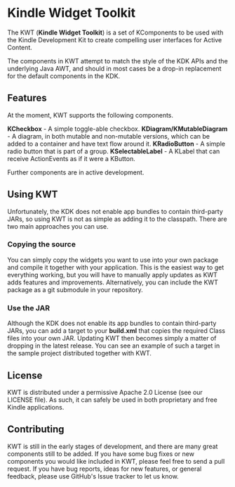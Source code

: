 Kindle Widget Toolkit
=====================

The KWT (**Kindle Widget Toolkit**) is a set of KComponents to be used with the Kindle Development Kit to create compelling user interfaces for Active Content.

The components in KWT attempt to match the style of the KDK APIs and the underlying Java AWT, and should in most cases be a drop-in replacement for the default components in the KDK.

Features
--------

At the moment, KWT supports the following components.

**KCheckbox** - A simple toggle-able checkbox.
**KDiagram/KMutableDiagram** - A diagram, in both mutable and non-mutable versions, which can be added to a container and have text flow around it.
**KRadioButton** - A simple radio button that is part of a group.
**KSelectableLabel** - A KLabel that can receive ActionEvents as if it were a KButton.

Further components are in active development.

Using KWT
---------

Unfortunately, the KDK does not enable app bundles to contain third-party JARs, so using KWT is not as simple as adding it to the classpath. There are two main approaches you can use.

### Copying the source

You can simply copy the widgets you want to use into your own package and compile it together with your application. This is the easiest way to get everything working, but you will have to manually apply updates as KWT adds features and improvements. Alternatively, you can include the KWT package as a git submodule in your repository.

### Use the JAR
Although the KDK does not enable its app bundles to contain third-party JARs, you can add a target to your **build.xml** that copies the required Class files into your own JAR. Updating KWT then becomes simply a matter of dropping in the latest release. You can see an example of such a target in the sample project distributed together with KWT.

License
-------

KWT is distributed under a permissive Apache 2.0 License (see our LICENSE file). As such, it can safely be used in both proprietary and free Kindle applications.

Contributing
------------

KWT is still in the early stages of development, and there are many great components still to be added. If you have some bug fixes or new components you would like included in KWT, please feel free to send a pull request. If you have bug reports, ideas for new features, or general feedback, please use GitHub's Issue tracker to let us know.
